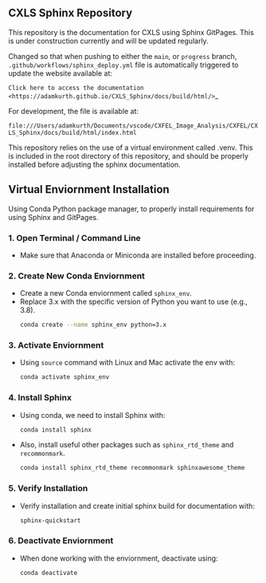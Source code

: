 ## CXLS Sphinx Repository

This repository is the documentation for CXLS using Sphinx GitPages. This is under construction currently and will be updated regularly.

Changed so that when pushing to either the `main`, or `progress` branch, `.github/workflows/sphinx_deploy.yml` file is automatically triggered to update the website available at:

`Click here to access the documentation <https://adamkurth.github.io/CXLS_Sphinx/docs/build/html/>`_

For development, the file is available at:

`file:///Users/adamkurth/Documents/vscode/CXFEL_Image_Analysis/CXFEL/CXLS_Sphinx/docs/build/html/index.html`

This repository relies on the use of a virtual environment called .venv. This is included in the root directory of this repository, and should be properly installed before adjusting the sphinx documentation.

## Virtual Enviornment Installation

Using Conda Python package manager, to properly install requirements for using Sphinx and GitPages.

### 1. Open Terminal / Command Line
- Make sure that Anaconda or Miniconda are installed before proceeding.

### 2. Create New Conda Enviornment
  - Create a new Conda enviornment called `sphinx_env`. 
  - Replace 3.x with the specific version of Python you want to use (e.g., 3.8).
      ```bash
      conda create --name sphinx_env python=3.x
      ```
### 3. Activate Enviornment
  - Using `source` command with Linux and Mac activate the env with: 
      ```bash 
      conda activate sphinx_env
      ```

### 4. Install Sphinx
- Using conda, we need to install Sphinx with: 
    ```bash
    conda install sphinx
    ```
- Also, install useful other packages such as `sphinx_rtd_theme` and `recommonmark`.
    ```bash
    conda install sphinx_rtd_theme recommonmark sphinxawesome_theme
    ```
### 5. Verify Installation 
   - Verify installation and create initial sphinx build for documentation with:
        ```bash 
        sphinx-quickstart
        ```
### 6. Deactivate Enviornment 
   - When done working with the enviornment, deactivate using: 
        ```bash 
        conda deactivate
        ```

